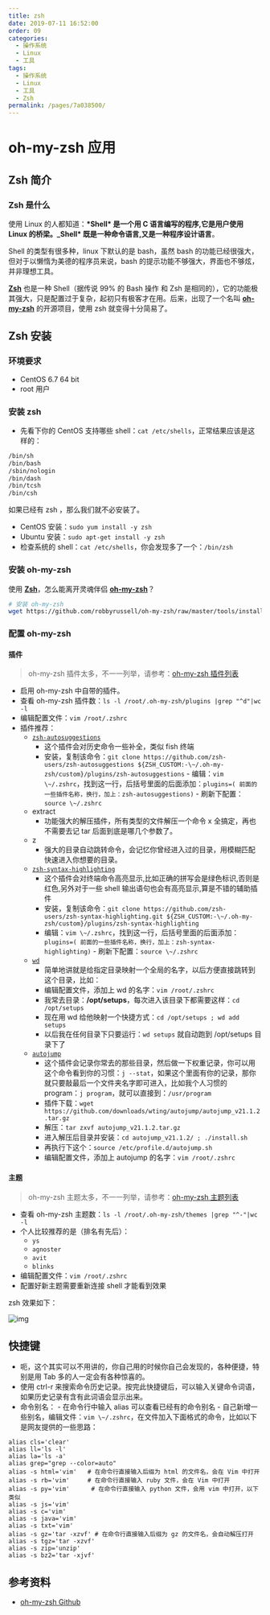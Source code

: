 ```yaml
---
title: zsh
date: 2019-07-11 16:52:00
order: 09
categories:
  - 操作系统
  - Linux
  - 工具
tags:
  - 操作系统
  - Linux
  - 工具
  - Zsh
permalink: /pages/7a038500/
---
```


# oh-my-zsh 应用

## Zsh 简介

### Zsh 是什么

使用 Linux 的人都知道：**\*Shell* 是一个用 C 语言编写的程序,它是用户使用 Linux 的桥梁。\_Shell* 既是一种命令语言,又是一种程序设计语言**。

Shell 的类型有很多种，linux 下默认的是 bash，虽然 bash 的功能已经很强大，但对于以懒惰为美德的程序员来说，bash 的提示功能不够强大，界面也不够炫，并非理想工具。

[**Zsh**](http://www.zsh.org/) 也是一种 Shell（据传说 99% 的 Bash 操作 和 Zsh 是相同的），它的功能极其强大，只是配置过于复杂，起初只有极客才在用。后来，出现了一个名叫 [**oh-my-zsh**](https://github.com/robbyrussell/oh-my-zsh) 的开源项目，使用 zsh 就变得十分简易了。

## Zsh 安装

### 环境要求

- CentOS 6.7 64 bit
- root 用户

### 安装 zsh

- 先看下你的 CentOS 支持哪些 shell：`cat /etc/shells`，正常结果应该是这样的：

```bash
/bin/sh
/bin/bash
/sbin/nologin
/bin/dash
/bin/tcsh
/bin/csh
```

如果已经有 zsh ，那么我们就不必安装了。

- CentOS 安装：`sudo yum install -y zsh`
- Ubuntu 安装：`sudo apt-get install -y zsh`
- 检查系统的 shell：`cat /etc/shells`，你会发现多了一个：`/bin/zsh`

### 安装 oh-my-zsh

使用 [**Zsh**](http://www.zsh.org/)，怎么能离开灵魂伴侣 [**oh-my-zsh**](https://github.com/robbyrussell/oh-my-zsh)？

```bash
# 安装 oh-my-zsh
wget https://github.com/robbyrussell/oh-my-zsh/raw/master/tools/install.sh -O - | sh
```

### 配置 oh-my-zsh

#### 插件

> oh-my-zsh 插件太多，不一一列举，请参考：[oh-my-zsh 插件列表](https://github.com/robbyrussell/oh-my-zsh/wiki/Plugins)

- 启用 oh-my-zsh 中自带的插件。
- 查看 oh-my-zsh 插件数：`ls -l /root/.oh-my-zsh/plugins |grep "^d"|wc -l`
- 编辑配置文件：`vim /root/.zshrc`
- 插件推荐：
  - [`zsh-autosuggestions`](https://github.com/zsh-users/zsh-autosuggestions)
    - 这个插件会对历史命令一些补全，类似 fish 终端
    - 安装，复制该命令：`git clone https://github.com/zsh-users/zsh-autosuggestions ${ZSH_CUSTOM:-\~/.oh-my-zsh/custom}/plugins/zsh-autosuggestions` - 编辑：`vim \~/.zshrc`，找到这一行，后括号里面的后面添加：`plugins=( 前面的一些插件名称，换行，加上：zsh-autosuggestions)` - 刷新下配置：`source \~/.zshrc`
  - extract
    - 功能强大的解压插件，所有类型的文件解压一个命令 x 全搞定，再也不需要去记 tar 后面到底是哪几个参数了。
  - z
    - 强大的目录自动跳转命令，会记忆你曾经进入过的目录，用模糊匹配快速进入你想要的目录。
  - [`zsh-syntax-highlighting`](https://github.com/zsh-users/zsh-syntax-highlighting)
    - 这个插件会对终端命令高亮显示,比如正确的拼写会是绿色标识,否则是红色,另外对于一些 shell 输出语句也会有高亮显示,算是不错的辅助插件
    - 安装，复制该命令：`git clone https://github.com/zsh-users/zsh-syntax-highlighting.git ${ZSH_CUSTOM:-\~/.oh-my-zsh/custom}/plugins/zsh-syntax-highlighting`
    - 编辑：`vim \~/.zshrc`，找到这一行，后括号里面的后面添加：`plugins=( 前面的一些插件名称，换行，加上：zsh-syntax-highlighting)` - 刷新下配置：`source \~/.zshrc`
  - [`wd`](https://github.com/mfaerevaag/wd)
    - 简单地讲就是给指定目录映射一个全局的名字，以后方便直接跳转到这个目录，比如：
    - 编辑配置文件，添加上 wd 的名字：`vim /root/.zshrc`
    - 我常去目录：**/opt/setups**，每次进入该目录下都需要这样：`cd /opt/setups`
    - 现在用 wd 给他映射一个快捷方式：`cd /opt/setups ; wd add setups`
    - 以后我在任何目录下只要运行：`wd setups` 就自动跑到 /opt/setups 目录下了
  - [`autojump`](https://github.com/wting/autojump)
    - 这个插件会记录你常去的那些目录，然后做一下权重记录，你可以用这个命令看到你的习惯：`j --stat`，如果这个里面有你的记录，那你就只要敲最后一个文件夹名字即可进入，比如我个人习惯的 program：`j program`，就可以直接到：`/usr/program`
    - 插件下载：`wget https://github.com/downloads/wting/autojump/autojump_v21.1.2.tar.gz`
    - 解压：`tar zxvf autojump_v21.1.2.tar.gz`
    - 进入解压后目录并安装：`cd autojump_v21.1.2/ ; ./install.sh`
    - 再执行下这个：`source /etc/profile.d/autojump.sh`
    - 编辑配置文件，添加上 autojump 的名字：`vim /root/.zshrc`

#### 主题

> oh-my-zsh 主题太多，不一一列举，请参考：[oh-my-zsh 主题列表](https://github.com/robbyrussell/oh-my-zsh/wiki/Themes)

- 查看 oh-my-zsh 主题数：`ls -l /root/.oh-my-zsh/themes |grep "^-"|wc -l`
- 个人比较推荐的是（排名有先后）：
  - `ys`
  - `agnoster`
  - `avit`
  - `blinks`
- 编辑配置文件：`vim /root/.zshrc`
- 配置好新主题需要重新连接 shell 才能看到效果

zsh 效果如下：

![img](https://cloud.githubusercontent.com/assets/2618447/6316862/70f58fb6-ba03-11e4-82c9-c083bf9a6574.png)

## 快捷键

- 呃，这个其实可以不用讲的，你自己用的时候你自己会发现的，各种便捷，特别是用 Tab 多的人一定会有各种惊喜的。
- 使用 ctrl-r 来搜索命令历史记录。按完此快捷键后，可以输入关键命令词语，如果历史记录有含有此词语会显示出来。
- 命令别名： - 在命令行中输入 alias 可以查看已经有的命令别名 - 自己新增一些别名，编辑文件：`vim \~/.zshrc`，在文件加入下面格式的命令，比如以下是网友提供的一些思路：

```shell
alias cls='clear'
alias ll='ls -l'
alias la='ls -a'
alias grep="grep --color=auto"
alias -s html='vim'   # 在命令行直接输入后缀为 html 的文件名，会在 Vim 中打开
alias -s rb='vim'     # 在命令行直接输入 ruby 文件，会在 Vim 中打开
alias -s py='vim'      # 在命令行直接输入 python 文件，会用 vim 中打开，以下类似
alias -s js='vim'
alias -s c='vim'
alias -s java='vim'
alias -s txt='vim'
alias -s gz='tar -xzvf' # 在命令行直接输入后缀为 gz 的文件名，会自动解压打开
alias -s tgz='tar -xzvf'
alias -s zip='unzip'
alias -s bz2='tar -xjvf'
```

## 参考资料

- [oh-my-zsh Github](https://github.com/robbyrussell/oh-my-zsh)